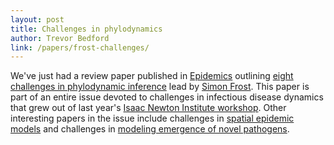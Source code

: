 ```yaml
---
layout: post
title: Challenges in phylodynamics
author: Trevor Bedford
link: /papers/frost-challenges/
---
```


We've just had a review paper published in [Epidemics](http://dx.doi.org/10.1016/j.epidem.2014.09.001) outlining [eight challenges in phylodynamic inference](/papers/frost-challenges/) lead by [Simon Frost](http://www.vet.cam.ac.uk/directory/sdf22@cam.ac.uk). This paper is part of an entire issue devoted to challenges in infectious disease dynamics that grew out of last year's [Isaac Newton Institute workshop](http://www.newton.ac.uk/event/IDD). Other interesting papers in the issue include challenges in [spatial epidemic models](http://www.sciencedirect.com/science/article/pii/S1755436514000310) and challenges in [modeling emergence of novel pathogens](http://www.sciencedirect.com/science/article/pii/S1755436514000504).